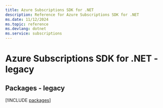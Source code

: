 ```yaml
---
title: Azure Subscriptions SDK for .NET
description: Reference for Azure Subscriptions SDK for .NET
ms.date: 11/12/2024
ms.topic: reference
ms.devlang: dotnet
ms.service: subscriptions
---
```

# Azure Subscriptions SDK for .NET - legacy
## Packages - legacy
[!INCLUDE [packages](subscriptions-index.md)]